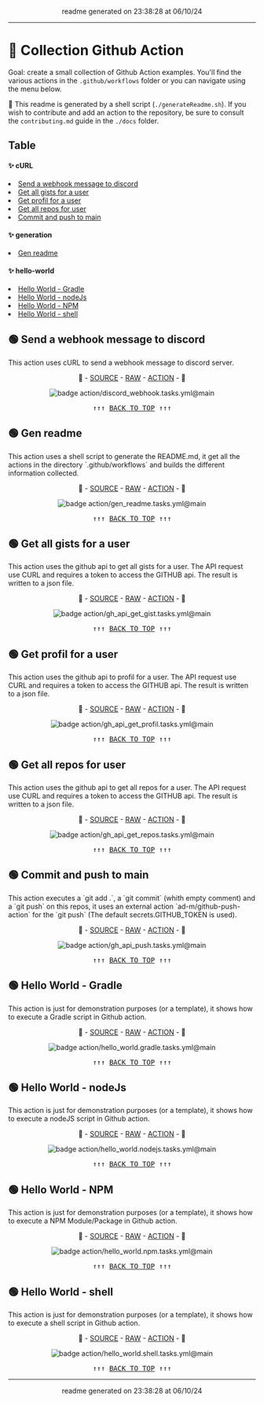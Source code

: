 <p style=text-align:center align=center>readme generated on 23:38:28 at 06/10/24</p><hr><h1>🚀 Collection Github Action</h1><p>Goal: create a small collection of Github Action examples. You'll find the various actions in the <code>.github/workflows</code> folder or you can navigate using the menu below.</p><p>🏴 This readme is generated by a shell script (<code>./generateReadme.sh</code>). If you wish to contribute and add an action to the repository, be sure to consult the <code>contributing.md</code> guide in the <code>./docs</code> folder.</p>
<h2>Table</h2> <h4>✨ cURL</h4>  <li><a href='#--Send-a-webhook-message-to-discord' title='go to  Send a webhook message to discord'> Send a webhook message to discord</a></li> <li><a href='#--Get-all-gists-for-a-user' title='go to  Get all gists for a user'> Get all gists for a user</a></li> <li><a href='#--Get-profil-for-a-user' title='go to  Get profil for a user'> Get profil for a user</a></li> <li><a href='#--Get-all-repos-for-user' title='go to  Get all repos for user'> Get all repos for user</a></li> <li><a href='#--Commit-and-push-to-main' title='go to  Commit and push to main'> Commit and push to main</a></li> <h4>✨ generation</h4>  <li><a href='#--Gen-readme' title='go to  Gen readme'> Gen readme</a></li> <h4>✨ hello-world</h4>  <li><a href='#--Hello-World---Gradle' title='go to  Hello World - Gradle'> Hello World - Gradle</a></li> <li><a href='#--Hello-World---nodeJs' title='go to  Hello World - nodeJs'> Hello World - nodeJs</a></li> <li><a href='#--Hello-World---NPM' title='go to  Hello World - NPM'> Hello World - NPM</a></li> <li><a href='#--Hello-World---shell' title='go to  Hello World - shell'> Hello World - shell</a></li>        <h2>🟢  Send a webhook message to discord</h2>        <p> This action uses cURL to send a webhook message to discord server.</p>        <p style=text-align:center align=center>        🔗         - <a href='https://github.com/tmslpm/Collection-Github-Action/blob/main/.github/workflows/discord_webhook.tasks.yml' title='open the source code of the action'>SOURCE</a>        - <a href='https://raw.githubusercontent.com/tmslpm/Collection-Github-Action/main/.github/workflows/discord_webhook.tasks.yml' title='open the raw code of the action'>RAW</a>        - <a href='https://github.com/tmslpm/Collection-Github-Action/actions/workflows/discord_webhook.tasks.yml' title='open the the action'>ACTION</a>        - 🔗</p><p style=text-align:center align=center>        <img src='https://github.com/tmslpm/Collection-Github-Action/actions/workflows/discord_webhook.tasks.yml/badge.svg' alt='badge action/discord_webhook.tasks.yml@main'/>        </p><pre align=center>↑↑↑ <a href='#-collection-github-action' title='click to scroll up' alt='click to scroll up'>BACK TO TOP</a> ↑↑↑</pre>        <h2>🟢  Gen readme</h2>        <p> This action uses a shell script to generate the README.md, it get all the actions in the directory `.github/workflows` and builds the different information collected.</p>        <p style=text-align:center align=center>        🔗         - <a href='https://github.com/tmslpm/Collection-Github-Action/blob/main/.github/workflows/gen_readme.tasks.yml' title='open the source code of the action'>SOURCE</a>        - <a href='https://raw.githubusercontent.com/tmslpm/Collection-Github-Action/main/.github/workflows/gen_readme.tasks.yml' title='open the raw code of the action'>RAW</a>        - <a href='https://github.com/tmslpm/Collection-Github-Action/actions/workflows/gen_readme.tasks.yml' title='open the the action'>ACTION</a>        - 🔗</p><p style=text-align:center align=center>        <img src='https://github.com/tmslpm/Collection-Github-Action/actions/workflows/gen_readme.tasks.yml/badge.svg' alt='badge action/gen_readme.tasks.yml@main'/>        </p><pre align=center>↑↑↑ <a href='#-collection-github-action' title='click to scroll up' alt='click to scroll up'>BACK TO TOP</a> ↑↑↑</pre>        <h2>🟢  Get all gists for a user</h2>        <p> This action uses the github api to get all gists for a user. The API request use CURL and requires a token to access the GITHUB api. The result is written to a json file.</p>        <p style=text-align:center align=center>        🔗         - <a href='https://github.com/tmslpm/Collection-Github-Action/blob/main/.github/workflows/gh_api_get_gist.tasks.yml' title='open the source code of the action'>SOURCE</a>        - <a href='https://raw.githubusercontent.com/tmslpm/Collection-Github-Action/main/.github/workflows/gh_api_get_gist.tasks.yml' title='open the raw code of the action'>RAW</a>        - <a href='https://github.com/tmslpm/Collection-Github-Action/actions/workflows/gh_api_get_gist.tasks.yml' title='open the the action'>ACTION</a>        - 🔗</p><p style=text-align:center align=center>        <img src='https://github.com/tmslpm/Collection-Github-Action/actions/workflows/gh_api_get_gist.tasks.yml/badge.svg' alt='badge action/gh_api_get_gist.tasks.yml@main'/>        </p><pre align=center>↑↑↑ <a href='#-collection-github-action' title='click to scroll up' alt='click to scroll up'>BACK TO TOP</a> ↑↑↑</pre>        <h2>🟢  Get profil for a user</h2>        <p> This action uses the github api to profil for a user. The API request use CURL and requires a token to access the GITHUB api. The result is written to a json file.</p>        <p style=text-align:center align=center>        🔗         - <a href='https://github.com/tmslpm/Collection-Github-Action/blob/main/.github/workflows/gh_api_get_profil.tasks.yml' title='open the source code of the action'>SOURCE</a>        - <a href='https://raw.githubusercontent.com/tmslpm/Collection-Github-Action/main/.github/workflows/gh_api_get_profil.tasks.yml' title='open the raw code of the action'>RAW</a>        - <a href='https://github.com/tmslpm/Collection-Github-Action/actions/workflows/gh_api_get_profil.tasks.yml' title='open the the action'>ACTION</a>        - 🔗</p><p style=text-align:center align=center>        <img src='https://github.com/tmslpm/Collection-Github-Action/actions/workflows/gh_api_get_profil.tasks.yml/badge.svg' alt='badge action/gh_api_get_profil.tasks.yml@main'/>        </p><pre align=center>↑↑↑ <a href='#-collection-github-action' title='click to scroll up' alt='click to scroll up'>BACK TO TOP</a> ↑↑↑</pre>        <h2>🟢  Get all repos for user</h2>        <p> This action uses the github api to get all repos for a user. The API request use CURL and requires a token to access the GITHUB api. The result is written to a json file. </p>        <p style=text-align:center align=center>        🔗         - <a href='https://github.com/tmslpm/Collection-Github-Action/blob/main/.github/workflows/gh_api_get_repos.tasks.yml' title='open the source code of the action'>SOURCE</a>        - <a href='https://raw.githubusercontent.com/tmslpm/Collection-Github-Action/main/.github/workflows/gh_api_get_repos.tasks.yml' title='open the raw code of the action'>RAW</a>        - <a href='https://github.com/tmslpm/Collection-Github-Action/actions/workflows/gh_api_get_repos.tasks.yml' title='open the the action'>ACTION</a>        - 🔗</p><p style=text-align:center align=center>        <img src='https://github.com/tmslpm/Collection-Github-Action/actions/workflows/gh_api_get_repos.tasks.yml/badge.svg' alt='badge action/gh_api_get_repos.tasks.yml@main'/>        </p><pre align=center>↑↑↑ <a href='#-collection-github-action' title='click to scroll up' alt='click to scroll up'>BACK TO TOP</a> ↑↑↑</pre>        <h2>🟢  Commit and push to main</h2>        <p> This action executes a `git add .`, a `git commit` (whith empty comment) and a `git  push` on this repos, it uses an external action `ad-m/github-push-action` for the `git push` (The default secrets.GITHUB_TOKEN is used).  </p>        <p style=text-align:center align=center>        🔗         - <a href='https://github.com/tmslpm/Collection-Github-Action/blob/main/.github/workflows/gh_api_push.tasks.yml' title='open the source code of the action'>SOURCE</a>        - <a href='https://raw.githubusercontent.com/tmslpm/Collection-Github-Action/main/.github/workflows/gh_api_push.tasks.yml' title='open the raw code of the action'>RAW</a>        - <a href='https://github.com/tmslpm/Collection-Github-Action/actions/workflows/gh_api_push.tasks.yml' title='open the the action'>ACTION</a>        - 🔗</p><p style=text-align:center align=center>        <img src='https://github.com/tmslpm/Collection-Github-Action/actions/workflows/gh_api_push.tasks.yml/badge.svg' alt='badge action/gh_api_push.tasks.yml@main'/>        </p><pre align=center>↑↑↑ <a href='#-collection-github-action' title='click to scroll up' alt='click to scroll up'>BACK TO TOP</a> ↑↑↑</pre>        <h2>🟢  Hello World - Gradle</h2>        <p> This action is just for demonstration purposes (or a template), it shows how to execute a Gradle script in Github action.</p>        <p style=text-align:center align=center>        🔗         - <a href='https://github.com/tmslpm/Collection-Github-Action/blob/main/.github/workflows/hello_world.gradle.tasks.yml' title='open the source code of the action'>SOURCE</a>        - <a href='https://raw.githubusercontent.com/tmslpm/Collection-Github-Action/main/.github/workflows/hello_world.gradle.tasks.yml' title='open the raw code of the action'>RAW</a>        - <a href='https://github.com/tmslpm/Collection-Github-Action/actions/workflows/hello_world.gradle.tasks.yml' title='open the the action'>ACTION</a>        - 🔗</p><p style=text-align:center align=center>        <img src='https://github.com/tmslpm/Collection-Github-Action/actions/workflows/hello_world.gradle.tasks.yml/badge.svg' alt='badge action/hello_world.gradle.tasks.yml@main'/>        </p><pre align=center>↑↑↑ <a href='#-collection-github-action' title='click to scroll up' alt='click to scroll up'>BACK TO TOP</a> ↑↑↑</pre>        <h2>🟢  Hello World - nodeJs</h2>        <p> This action is just for demonstration purposes (or a template), it shows how to execute a nodeJS script in Github action.</p>        <p style=text-align:center align=center>        🔗         - <a href='https://github.com/tmslpm/Collection-Github-Action/blob/main/.github/workflows/hello_world.nodejs.tasks.yml' title='open the source code of the action'>SOURCE</a>        - <a href='https://raw.githubusercontent.com/tmslpm/Collection-Github-Action/main/.github/workflows/hello_world.nodejs.tasks.yml' title='open the raw code of the action'>RAW</a>        - <a href='https://github.com/tmslpm/Collection-Github-Action/actions/workflows/hello_world.nodejs.tasks.yml' title='open the the action'>ACTION</a>        - 🔗</p><p style=text-align:center align=center>        <img src='https://github.com/tmslpm/Collection-Github-Action/actions/workflows/hello_world.nodejs.tasks.yml/badge.svg' alt='badge action/hello_world.nodejs.tasks.yml@main'/>        </p><pre align=center>↑↑↑ <a href='#-collection-github-action' title='click to scroll up' alt='click to scroll up'>BACK TO TOP</a> ↑↑↑</pre>        <h2>🟢  Hello World - NPM</h2>        <p> This action is just for demonstration purposes (or a template), it shows how to execute a NPM Module/Package in Github action.</p>        <p style=text-align:center align=center>        🔗         - <a href='https://github.com/tmslpm/Collection-Github-Action/blob/main/.github/workflows/hello_world.npm.tasks.yml' title='open the source code of the action'>SOURCE</a>        - <a href='https://raw.githubusercontent.com/tmslpm/Collection-Github-Action/main/.github/workflows/hello_world.npm.tasks.yml' title='open the raw code of the action'>RAW</a>        - <a href='https://github.com/tmslpm/Collection-Github-Action/actions/workflows/hello_world.npm.tasks.yml' title='open the the action'>ACTION</a>        - 🔗</p><p style=text-align:center align=center>        <img src='https://github.com/tmslpm/Collection-Github-Action/actions/workflows/hello_world.npm.tasks.yml/badge.svg' alt='badge action/hello_world.npm.tasks.yml@main'/>        </p><pre align=center>↑↑↑ <a href='#-collection-github-action' title='click to scroll up' alt='click to scroll up'>BACK TO TOP</a> ↑↑↑</pre>        <h2>🟢  Hello World - shell</h2>        <p> This action is just for demonstration purposes (or a template), it shows how to execute a shell script in Github action.</p>        <p style=text-align:center align=center>        🔗         - <a href='https://github.com/tmslpm/Collection-Github-Action/blob/main/.github/workflows/hello_world.shell.tasks.yml' title='open the source code of the action'>SOURCE</a>        - <a href='https://raw.githubusercontent.com/tmslpm/Collection-Github-Action/main/.github/workflows/hello_world.shell.tasks.yml' title='open the raw code of the action'>RAW</a>        - <a href='https://github.com/tmslpm/Collection-Github-Action/actions/workflows/hello_world.shell.tasks.yml' title='open the the action'>ACTION</a>        - 🔗</p><p style=text-align:center align=center>        <img src='https://github.com/tmslpm/Collection-Github-Action/actions/workflows/hello_world.shell.tasks.yml/badge.svg' alt='badge action/hello_world.shell.tasks.yml@main'/>        </p><pre align=center>↑↑↑ <a href='#-collection-github-action' title='click to scroll up' alt='click to scroll up'>BACK TO TOP</a> ↑↑↑</pre><hr><p style=text-align:center align=center>readme generated on 23:38:28 at 06/10/24</p>
